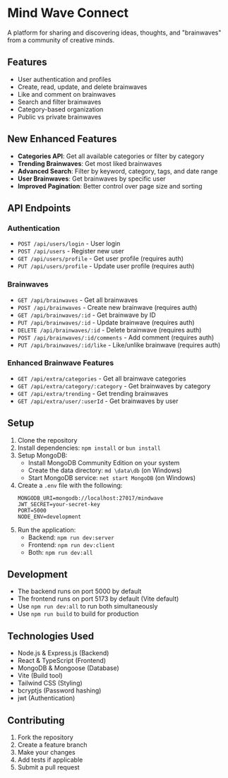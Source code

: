 # Mind Wave Connect

A platform for sharing and discovering ideas, thoughts, and "brainwaves" from a community of creative minds.

## Features

- User authentication and profiles
- Create, read, update, and delete brainwaves
- Like and comment on brainwaves
- Search and filter brainwaves
- Category-based organization
- Public vs private brainwaves

## New Enhanced Features

- **Categories API**: Get all available categories or filter by category
- **Trending Brainwaves**: Get most liked brainwaves
- **Advanced Search**: Filter by keyword, category, tags, and date range
- **User Brainwaves**: Get brainwaves by specific user
- **Improved Pagination**: Better control over page size and sorting

## API Endpoints

### Authentication
- `POST /api/users/login` - User login
- `POST /api/users` - Register new user
- `GET /api/users/profile` - Get user profile (requires auth)
- `PUT /api/users/profile` - Update user profile (requires auth)

### Brainwaves
- `GET /api/brainwaves` - Get all brainwaves
- `POST /api/brainwaves` - Create new brainwave (requires auth)
- `GET /api/brainwaves/:id` - Get brainwave by ID
- `PUT /api/brainwaves/:id` - Update brainwave (requires auth)
- `DELETE /api/brainwaves/:id` - Delete brainwave (requires auth)
- `POST /api/brainwaves/:id/comments` - Add comment (requires auth)
- `PUT /api/brainwaves/:id/like` - Like/unlike brainwave (requires auth)

### Enhanced Brainwave Features
- `GET /api/extra/categories` - Get all brainwave categories
- `GET /api/extra/category/:category` - Get brainwaves by category
- `GET /api/extra/trending` - Get trending brainwaves
- `GET /api/extra/user/:userId` - Get brainwaves by user

## Setup

1. Clone the repository
2. Install dependencies: `npm install` or `bun install`
3. Setup MongoDB:
   - Install MongoDB Community Edition on your system
   - Create the data directory: `md \data\db` (on Windows)
   - Start MongoDB service: `net start MongoDB` (on Windows)
4. Create a `.env` file with the following:
   ```
   MONGODB_URI=mongodb://localhost:27017/mindwave
   JWT_SECRET=your-secret-key
   PORT=5000
   NODE_ENV=development
   ```
5. Run the application:
   - Backend: `npm run dev:server`
   - Frontend: `npm run dev:client`
   - Both: `npm run dev:all`

## Development

- The backend runs on port 5000 by default
- The frontend runs on port 5173 by default (Vite default)
- Use `npm run dev:all` to run both simultaneously
- Use `npm run build` to build for production

## Technologies Used

- Node.js & Express.js (Backend)
- React & TypeScript (Frontend)
- MongoDB & Mongoose (Database)
- Vite (Build tool)
- Tailwind CSS (Styling)
- bcryptjs (Password hashing)
- jwt (Authentication)

## Contributing

1. Fork the repository
2. Create a feature branch
3. Make your changes
4. Add tests if applicable
5. Submit a pull request
